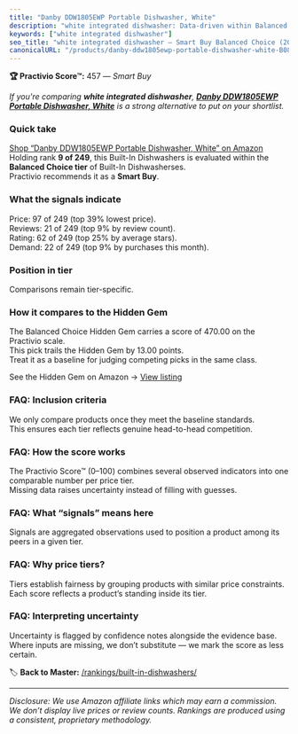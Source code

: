 ```yaml
---
title: "Danby DDW1805EWP Portable Dishwasher, White"
description: "white integrated dishwasher: Data-driven within Balanced Choice ranking using the Practivio Score™. Positioned by quality, value, demand, findability, momentum."
keywords: ["white integrated dishwasher"]
seo_title: "white integrated dishwasher — Smart Buy Balanced Choice (2025)"
canonicalURL: "/products/danby-ddw1805ewp-portable-dishwasher-white-B08NKBLJDZ/"
---
```


**🏆 Practivio Score™:** 457 — _Smart Buy_


*If you're comparing **white integrated dishwasher**, **[Danby DDW1805EWP Portable Dishwasher, White](https://www.amazon.com/dp/B08NKBLJDZ?tag=practivio-20)** is a strong alternative to put on your shortlist.*
### Quick take
[Shop “Danby DDW1805EWP Portable Dishwasher, White” on Amazon](https://www.amazon.com/dp/B08NKBLJDZ?tag=practivio-20)
Holding rank **9 of 249**, this Built-In Dishwashers is evaluated within the **Balanced Choice tier** of Built-In Dishwasherses.  
Practivio recommends it as a **Smart Buy**.

### What the signals indicate
Price: 97 of 249 (top 39% lowest price).  
Reviews: 21 of 249 (top 9% by review count).  
Rating: 62 of 249 (top 25% by average stars).  
Demand: 22 of 249 (top 9% by purchases this month).

### Position in tier
Comparisons remain tier-specific.

### How it compares to the Hidden Gem
The Balanced Choice Hidden Gem carries a score of 470.00 on the Practivio scale.  
This pick trails the Hidden Gem by 13.00 points.  
Treat it as a baseline for judging competing picks in the same class.  

See the Hidden Gem on Amazon → [View listing](https://www.amazon.com/dp/B01MQGDIAR?tag=practivio-20)

### FAQ: Inclusion criteria
We only compare products once they meet the baseline standards.  
This ensures each tier reflects genuine head-to-head competition.

### FAQ: How the score works
The Practivio Score™ (0–100) combines several observed indicators into one comparable number per price tier.  
Missing data raises uncertainty instead of filling with guesses.

### FAQ: What “signals” means here
Signals are aggregated observations used to position a product among its peers in a given tier.

### FAQ: Why price tiers?
Tiers establish fairness by grouping products with similar price constraints.  
Each score reflects a product’s standing inside its tier.

### FAQ: Interpreting uncertainty
Uncertainty is flagged by confidence notes alongside the evidence base.  
Where inputs are missing, we don’t substitute — we mark the score as less certain.


🏷️ **Back to Master:** [/rankings/built-in-dishwashers/](/rankings/built-in-dishwashers/)

---
_Disclosure: We use Amazon affiliate links which may earn a commission. We don’t display live prices or review counts. Rankings are produced using a consistent, proprietary methodology._
